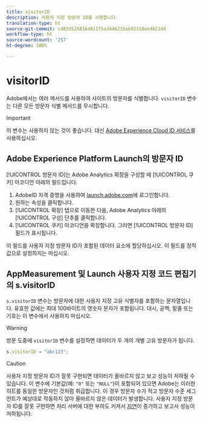```yaml
---
title: visitorID
description: 사용자 지정 방문자 ID를 사용합니다.
translation-type: ht
source-git-commit: c4833525816d81175a3446215eb92310ee4021dd
workflow-type: ht
source-wordcount: '257'
ht-degree: 100%

---
```



# visitorID

Adobe에서는 여러 메서드를 사용하여 사이트의 방문자를 식별합니다. `visitorID` 변수는 다른 모든 방문자 식별 메서드를 무시합니다.

>[!IMPORTANT]
>
>이 변수는 사용하지 않는 것이 좋습니다. 대신 [Adobe Experience Cloud ID 서비스](https://docs.adobe.com/content/help/ko-KR/id-service/using/home.html)를 사용하십시오.

## Adobe Experience Platform Launch의 방문자 ID

[!UICONTROL 방문자 ID]는 Adobe Analytics 확장을 구성할 때 [!UICONTROL 쿠키] 아코디언 아래의 필드입니다.

1. AdobeID 자격 증명을 사용하여 [launch.adobe.com](https://launch.adobe.com)에 로그인합니다.
2. 원하는 속성을 클릭합니다.
3. [!UICONTROL 확장] 탭으로 이동한 다음, Adobe Analytics 아래의 [!UICONTROL 구성] 단추를 클릭합니다.
4. [!UICONTROL 쿠키] 아코디언을 확장합니다. 그러면 [!UICONTROL 방문자 ID] 필드가 표시됩니다.

이 필드를 사용자 지정 방문자 ID가 포함된 데이터 요소에 할당하십시오. 이 필드를 정적 값으로 설정하지는 마십시오.

## AppMeasurement 및 Launch 사용자 지정 코드 편집기의 s.visitorID

`s.visitorID` 변수는 방문자에 대한 사용자 지정 고유 식별자를 포함하는 문자열입니다. 유효한 값에는 최대 100바이트의 영숫자 문자가 포함됩니다. 대시, 공백, 밑줄 또는 기호는 이 변수에서 사용하지 마십시오.

>[!WARNING]
>
>방문 도중에 `visitorID` 변수를 설정하면 데이터가 두 개의 개별 고유 방문자가 됩니다.

```js
s.visitorID = "abc123";
```

>[!CAUTION]
>
>사용자 지정 방문자 ID가 잘못 구현되면 데이터가 올바르지 않고 보고 성능이 저하될 수 있습니다. 이 변수에 기본값(예: `"0"` 또는 `"NULL"`)이 포함되어 있으면 Adobe는 이러한 히트를 동일한 방문자인 것처럼 취급합니다. 이 경우 방문자 수가 적고 방문자 수준 세그먼트가 예상대로 작동하지 않아 올바르지 않은 데이터가 발생합니다. 사용자 지정 방문자 ID를 잘못 구현하면 처리 서버에 대한 부하도 커져서 [지연](/help/technotes/latency.md)이 증가하고 보고서 성능이 저하됩니다.

